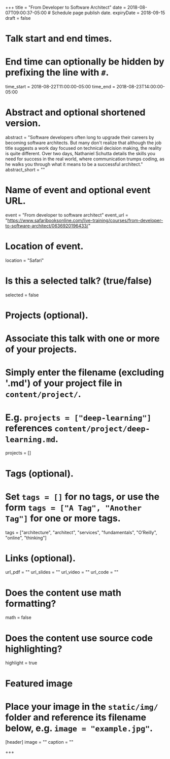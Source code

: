 +++
title = "From Developer to Software Architect"
date = 2018-08-07T09:00:37-05:00  # Schedule page publish date.
expiryDate = 2018-09-15
draft = false

# Talk start and end times.
#   End time can optionally be hidden by prefixing the line with `#`.
time_start = 2018-08-22T11:00:00-05:00
time_end = 2018-08-23T14:00:00-05:00

# Abstract and optional shortened version.
abstract = "Software developers often long to upgrade their careers by becoming software architects. But many don't realize that although the job title suggests a work day focused on technical decision making, the reality is quite different. Over two days, Nathaniel Schutta details the skills you need for success in the real world, where communication trumps coding, as he walks you through what it means to be a successful architect."
abstract_short = ""

# Name of event and optional event URL.
event = "From developer to software architect"
event_url = "https://www.safaribooksonline.com/live-training/courses/from-developer-to-software-architect/0636920196433/"

# Location of event.
location = "Safari"

# Is this a selected talk? (true/false)
selected = false

# Projects (optional).
#   Associate this talk with one or more of your projects.
#   Simply enter the filename (excluding '.md') of your project file in `content/project/`.
#   E.g. `projects = ["deep-learning"]` references `content/project/deep-learning.md`.
projects = []

# Tags (optional).
#   Set `tags = []` for no tags, or use the form `tags = ["A Tag", "Another Tag"]` for one or more tags.
tags = ["architecture", "architect", "services", "fundamentals", "O’Reilly", "online", "thinking"]

# Links (optional).
url_pdf = ""
url_slides = ""
url_video = ""
url_code = ""

# Does the content use math formatting?
math = false

# Does the content use source code highlighting?
highlight = true

# Featured image
# Place your image in the `static/img/` folder and reference its filename below, e.g. `image = "example.jpg"`.
[header]
image = ""
caption = ""

+++
